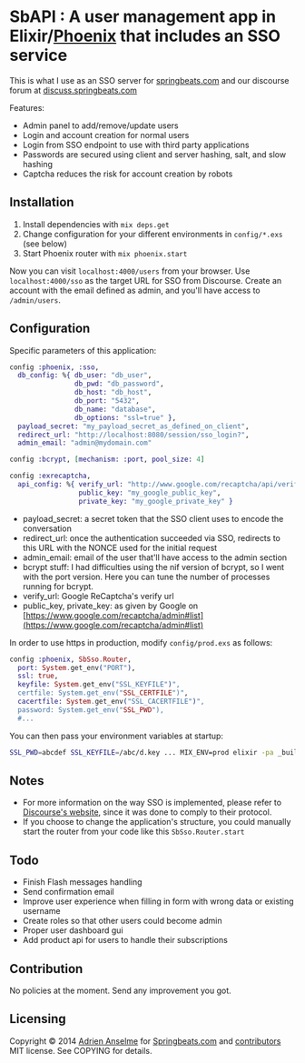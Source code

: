 # SbAPI : A user management app in Elixir/[Phoenix] that includes an SSO service

This is what I use as an SSO server for [springbeats.com](http://springbeats.com) and our discourse forum at [discuss.springbeats.com](http://discuss.springbeats.com)

Features:

* Admin panel to add/remove/update users
* Login and account creation for normal users
* Login from SSO endpoint to use with third party applications
* Passwords are secured using client and server hashing, salt, and slow hashing
* Captcha reduces the risk for account creation by robots

[Phoenix]: https://github.com/phoenixframework/phoenix

## Installation

1. Install dependencies with `mix deps.get`
2. Change configuration for your different environments in `config/*.exs` (see below)
3. Start Phoenix router with `mix phoenix.start`

Now you can visit `localhost:4000/users` from your browser.
Use `localhost:4000/sso` as the target URL for SSO from Discourse.
Create an account with the email defined as admin, and you'll have access to `/admin/users`.

## Configuration

Specific parameters of this application:

```elixir
config :phoenix, :sso,
  db_config: %{ db_user: "db_user",
                db_pwd: "db_password",
                db_host: "db_host",
                db_port: "5432",
                db_name: "database",
                db_options: "ssl=true" },
  payload_secret: "my_payload_secret_as_defined_on_client",
  redirect_url: "http://localhost:8080/session/sso_login?",
  admin_email: "admin@mydomain.com"

config :bcrypt, [mechanism: :port, pool_size: 4]

config :exrecaptcha,
  api_config: %{ verify_url: "http://www.google.com/recaptcha/api/verify",
                 public_key: "my_google_public_key",
                 private_key: "my_google_private_key" }
```

* payload_secret: a secret token that the SSO client uses to encode the conversation
* redirect_url: once the authentication succeeded via SSO, redirects to this URL with the NONCE used for the initial request
* admin_email: email of the user that'll have access to the admin section
* bcrypt stuff: I had difficulties using the nif version of bcrypt, so I went with the port version. Here you can tune the number of processes running for bcrypt.
* verify_url: Google ReCaptcha's verify url
* public_key, private_key: as given by Google on [https://www.google.com/recaptcha/admin#list](https://www.google.com/recaptcha/admin#list)

In order to use https in production, modify `config/prod.exs` as follows:

```elixir
config :phoenix, SbSso.Router,
  port: System.get_env("PORT"),
  ssl: true,
  keyfile: System.get_env("SSL_KEYFILE")",
  certfile: System.get_env("SSL_CERTFILE")",
  cacertfile: System.get_env("SSL_CACERTFILE")",
  password: System.get_env("SSL_PWD"),
  #...

```

You can then pass your environment variables at startup:

```bash
SSL_PWD=abcdef SSL_KEYFILE=/abc/d.key ... MIX_ENV=prod elixir -pa _build/prod/consolidated -S mix phoenix.start
```

## Notes

* For more information on the way SSO is implemented, please refer to [Discourse's website](https://meta.discourse.org/t/official-single-sign-on-for-discourse/13045), since it was done to comply to their protocol.
* If you choose to change the application's structure, you could manually start the router from your code like this `SbSso.Router.start`

## Todo

* Finish Flash messages handling
* Send confirmation email
* Improve user experience when filling in form with wrong data or existing username
* Create roles so that other users could become admin
* Proper user dashboard gui
* Add product api for users to handle their subscriptions

## Contribution

No policies at the moment. Send any improvement you got.

## Licensing
Copyright © 2014 [Adrien Anselme](https://github.com/adanselm) for [Springbeats.com](http://springbeats.com) and [contributors](https://github.com/adanselm/sbapi/graphs/contributors)
MIT license. See COPYING for details.

